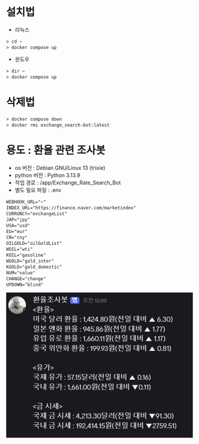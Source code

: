 # 설치법
- 리눅스
```shell
> cd ~
> docker compose up
```

- 윈도우
```
> dir ~
> docker compose up
```

# 삭제법
```shell
> docker compose down
> docker rmi exchange_search-bot:latest
```

# 용도 : 환율 관련 조사봇
- os 버전 : Debian GNU/Linux 13 (trixie)
- python 버전 : Python 3.13.9
- 작업 경로 : /app/Exchange_Rate_Search_Bot
- 별도 필요 파일 : .env
```
WEBHOOK_URL="~"
INDEX_URL="https://finance.naver.com/marketindex"
CURRUNCY="exchangeList"
JAP="jpy"
USA="usd"
EU="eur"
CN="cny"
OILGOLD="oilGoldList"
WOIL="wti"
KOIL="gasoline"
WGOLD="gold_inter"
KGOLD="gold_domestic"
NUM="value"
CHANGE="change"
UPDOWN="blind"
```

![alt text](bot.png)